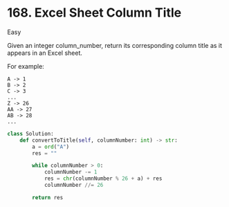 # 168. Excel Sheet Column Title

Easy

Given an integer column_number, return its corresponding column title as it appears in an Excel sheet.

For example:
```
A -> 1
B -> 2
C -> 3
...
Z -> 26
AA -> 27
AB -> 28
...
```

```python
class Solution:
    def convertToTitle(self, columnNumber: int) -> str:
        a = ord("A")
        res = ""

        while columnNumber > 0:
            columnNumber -= 1
            res = chr(columnNumber % 26 + a) + res
            columnNumber //= 26

        return res
```